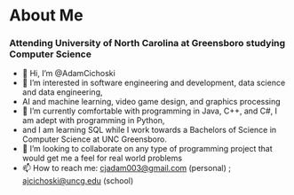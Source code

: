 <h1> 
  About Me
</h1>
<h3> 
  Attending University of North Carolina at Greensboro studying Computer Science
</h3>

- 👋 Hi, I’m @AdamCichoski
- 👀 I’m interested in software engineering and development, data science and data engineering,
-  AI and machine learning, video game design, and graphics processing
- 🌱 I’m currently comfortable with programming in Java, C++, and C#, I am adept with programming in Python,
- and I am learning SQL while I work towards a Bachelors of Science in Computer Science at UNC Greensboro. 
- 💞️ I’m looking to collaborate on any type of programming project that would get me a feel for real world problems
- 📫 How to reach me: cjadam003@gmail.com (personal) ; ajcichoski@uncg.edu (school)

<!---
AdamCichoski/AdamCichoski is a ✨ special ✨ repository because its `README.md` (this file) appears on your GitHub profile.
You can click the Preview link to take a look at your changes.
--->
